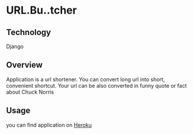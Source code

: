 # URL.Bu..tcher

## Technology
Django

## Overview

Application is a url shortener. You can convert long url into short, convenient shortcut.
Your url can be also converted in funny quote or fact about Chuck Norris

## Usage
you can find application on [Heroku](https://www.urlbutcher.heroku.com)
